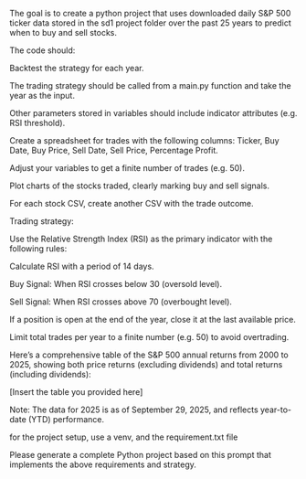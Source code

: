 The goal is to create a python project that uses downloaded daily S&P 500 ticker data stored in the sd1 project folder over the past 25 years to predict when to buy and sell stocks.

The code should:

Backtest the strategy for each year.

The trading strategy should be called from a main.py function and take the year as the input.

Other parameters stored in variables should include indicator attributes (e.g. RSI threshold).

Create a spreadsheet for trades with the following columns: Ticker, Buy Date, Buy Price, Sell Date, Sell Price, Percentage Profit.

Adjust your variables to get a finite number of trades (e.g. 50).

Plot charts of the stocks traded, clearly marking buy and sell signals.

For each stock CSV, create another CSV with the trade outcome.

Trading strategy:

Use the Relative Strength Index (RSI) as the primary indicator with the following rules:

Calculate RSI with a period of 14 days.

Buy Signal: When RSI crosses below 30 (oversold level).

Sell Signal: When RSI crosses above 70 (overbought level).

If a position is open at the end of the year, close it at the last available price.

Limit total trades per year to a finite number (e.g. 50) to avoid overtrading.

Here’s a comprehensive table of the S&P 500 annual returns from 2000 to 2025, showing both price returns (excluding dividends) and total returns (including dividends):

[Insert the table you provided here]

Note: The data for 2025 is as of September 29, 2025, and reflects year-to-date (YTD) performance.

for the project setup, use a venv, and the requirement.txt file

Please generate a complete Python project based on this prompt that implements the above requirements and strategy.
